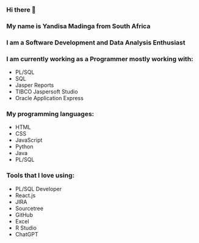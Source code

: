 ### Hi there 👋

<!--
**SbuYandisa/SbuYandisa** is a ✨ _special_ ✨ repository because its `README.md` (this file) appears on your GitHub profile.

Here are some ideas to get you started:

- 🔭 I’m currently working on ...
- 🌱 I’m currently learning ...
- 👯 I’m looking to collaborate on ...
- 🤔 I’m looking for help with ...
- 💬 Ask me about ...
- 📫 How to reach me: ...
- 😄 Pronouns: ...
- ⚡ Fun fact: ...
-->

### My name is Yandisa Madinga from South Africa


### I am a Software Development and Data Analysis Enthusiast
### I am currently working as a Programmer mostly working with:
-  PL/SQL
-  SQL
-  Jasper Reports
-  TIBCO Jaspersoft Studio
-  Oracle Application Express
### My programming languages:
- HTML
- CSS
- JavaScript
- Python
- Java
- PL/SQL

### Tools that I love using:
- PL/SQL Developer
- React.js
- JIRA
- Sourcetree
- GitHub
- Excel
- R Studio
- ChatGPT

  

